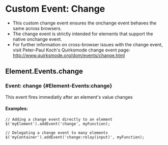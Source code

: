 Custom Event: Change
==========================

- This custom change event ensures the onchange event behaves the same across browsers.
- The change event is strictly intended for elements that support the native onchange event.
- For further information on cross-browser issues with the change event, visit Peter-Paul Koch's Quirksmode change event page: http://www.quirksmode.org/dom/events/change.html

Element.Events.change
----------------------

### Event: change {#Element-Events:change}

This event fires immediatly after an element's value changes

#### Examples:
	// Adding a change event directly to an element
	$('myElement').addEvent('change', myFunction);
	
	// Delegating a change event to many elements
	$('myContainer').addEvent('change:relay(input)', myFunction);